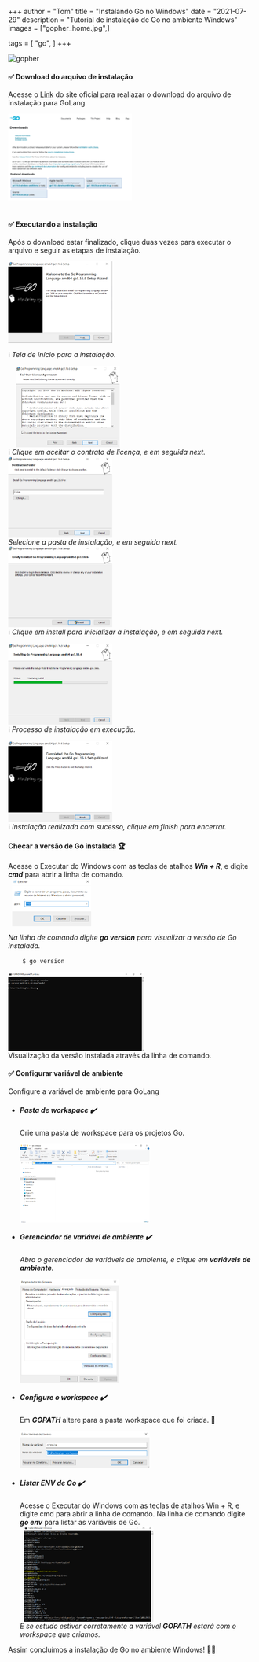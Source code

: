 +++
author = "Tom"
title = "Instalando Go no Windows"
date = "2021-07-29"
description = "Tutorial de instalação de Go no ambiente Windows"
images = ["gopher_home.jpg",]

tags = [
    "go",
]
+++

<!-- ![Image from SPR Consulting](http://spr.com/wp-content/uploads/2015/08/RailsAngularBanner1.png) -->
![gopher](gopher_home.jpg)
<!-- {{<figure src="../content/images/install-go/gopher_home.png" width="65%">}} -->

#### :white_check_mark: Download do arquivo de instalação

  Acesse o [Link](https://golang.org/dl/) do site oficial para realiazar o download do arquivo de instalação para GoLang.

  <img src="/content/images/download-go.png" width="50%">\
  &nbsp;


#### :white_check_mark: Executando a instalação

  Após o download estar finalizado, clique duas vezes para executar o arquivo e seguir as etapas de instalação.


  <img src="/content/images/install-go/windows/install_next.png" width="42%" align="center">   &nbsp;

  :information_source: *Tela de início para a instalação.*

  &nbsp;
  &nbsp; 
  <img src="/content/images/install-go/windows/install_accept.png" width="42%" align="center"> <br>
  :information_source: *Clique em aceitar o contrato de licença, e em seguida next.*
  &nbsp;
  &nbsp;
  <img src="/content/images/install-go/windows/install_path.png" width="42%" align="center"> <br>
  *Selecione a pasta de instalação, e em seguida next.*
  &nbsp;
  &nbsp;
  <img src="/content/images/install-go/windows/install_installer.png" width="42%" align="center"> <br>
  :information_source: *Clique em install para inicializar a instalação, e em seguida next.*
  &nbsp;
  &nbsp;

  <img src="/content/images/install-go/windows/instal_running.png" width="42%" align="center"> <br>
  :information_source: *Processo de instalação em execução.*
  &nbsp;
  &nbsp;

  <img src="/content/images/install-go/windows/install_finish.png" width="42%" align="center"> <br>
  :information_source: *Instalação realizada com sucesso, clique em finish para encerrar.*
  &nbsp;
  &nbsp;

#### Checar a versão de Go instalada :trophy:

  Acesse o Executar do Windows com as teclas de atalhos ***Win + R***, e digite ***cmd*** para abrir a linha de comando. <br>
  &nbsp;
  <img src="/content/images/install-go/windows/win_R.png" width="32%" align="center">   &nbsp;

  
    
*Na linha de comando digite **go version** para visualizar a versão de Go instalada.*
```bash
    $ go version
  ```

  <img src="/content/images/install-go/windows/version.png" width="55%" align="center"> <br>
  Visualização da versão instalada através da linha de comando.
  &nbsp;



#### :white_check_mark: Configurar variável de ambiente 

Configure a variável de ambiente para GoLang

* ##### Pasta de workspace :heavy_check_mark:

  Crie uma pasta de workspace para os projetos Go.

  <img src="/content/images/install-go/windows/create_folder_go_workspace.png" width="55%" align="center"> <br>

* ##### Gerenciador de variável de ambiente :heavy_check_mark:

  *Abra o gerenciador de variáveis de ambiente, e clique em **variáveis de ambiente**.* <br>

  <img src="/content/images/install-go/windows/set_environment.png" width="42%" align="center"> <br>


* ##### Configure o workspace :heavy_check_mark:

  Em ***GOPATH*** altere para a pasta workspace que foi criada. :file_folder:

  <img src="/content/images/install-go/windows/go_workspace_path.png" width="55%" align="center"> <br>  

  
* ##### Listar ENV de Go :heavy_check_mark:

  Acesse o Executar do Windows com as teclas de atalhos Win + R, e digite cmd para abrir a linha de comando.
  Na linha de comando digite ***go env*** para listar as variáveis de Go.  
  &nbsp;
  <img src="/content/images/install-go/windows/go_workspace_env.png" width="55%" align="center"> <br>
  *E se estudo estiver corretamente a variável **GOPATH** estará com o workspace que criamos.*
  <br>

Assim concluímos a instalação de Go no ambiente Windows! :muscle::dart:

